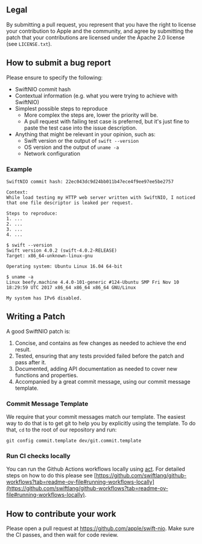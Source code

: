 ## Legal

By submitting a pull request, you represent that you have the right to license
your contribution to Apple and the community, and agree by submitting the patch
that your contributions are licensed under the Apache 2.0 license (see
`LICENSE.txt`).


## How to submit a bug report

Please ensure to specify the following:

* SwiftNIO commit hash
* Contextual information (e.g. what you were trying to achieve with SwiftNIO)
* Simplest possible steps to reproduce
  * More complex the steps are, lower the priority will be.
  * A pull request with failing test case is preferred, but it's just fine to paste the test case into the issue description.
* Anything that might be relevant in your opinion, such as:
  * Swift version or the output of `swift --version`
  * OS version and the output of `uname -a`
  * Network configuration


### Example

```
SwiftNIO commit hash: 22ec043dc9d24bb011b47ece4f9ee97ee5be2757

Context:
While load testing my HTTP web server written with SwiftNIO, I noticed
that one file descriptor is leaked per request.

Steps to reproduce:
1. ...
2. ...
3. ...
4. ...

$ swift --version
Swift version 4.0.2 (swift-4.0.2-RELEASE)
Target: x86_64-unknown-linux-gnu

Operating system: Ubuntu Linux 16.04 64-bit

$ uname -a
Linux beefy.machine 4.4.0-101-generic #124-Ubuntu SMP Fri Nov 10 18:29:59 UTC 2017 x86_64 x86_64 x86_64 GNU/Linux

My system has IPv6 disabled.
```

## Writing a Patch

A good SwiftNIO patch is:

1. Concise, and contains as few changes as needed to achieve the end result.
2. Tested, ensuring that any tests provided failed before the patch and pass after it.
3. Documented, adding API documentation as needed to cover new functions and properties.
4. Accompanied by a great commit message, using our commit message template.

### Commit Message Template

We require that your commit messages match our template. The easiest way to do that is to get git to help you by explicitly using the template. To do that, `cd` to the root of our repository and run:

    git config commit.template dev/git.commit.template

### Run CI checks locally

You can run the Github Actions workflows locally using [act](https://github.com/nektos/act). For detailed steps on how to do this please see [https://github.com/swiftlang/github-workflows?tab=readme-ov-file#running-workflows-locally](https://github.com/swiftlang/github-workflows?tab=readme-ov-file#running-workflows-locally).


## How to contribute your work

Please open a pull request at https://github.com/apple/swift-nio. Make sure the CI passes, and then wait for code review.
